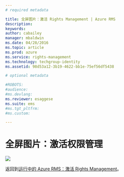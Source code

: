 ```yaml
---
# required metadata

title: 全屏图片：激活 Rights Management | Azure RMS
description:
keywords:
author: cabailey
manager: mbaldwin
ms.date: 04/28/2016
ms.topic: article
ms.prod: azure
ms.service: rights-management
ms.technology: techgroup-identity
ms.assetid: 98d53a12-3b19-4622-bb1e-75ef56df5438

# optional metadata

#ROBOTS:
#audience:
#ms.devlang:
ms.reviewer: esaggese
ms.suite: ems
#ms.tgt_pltfrm:
#ms.custom:

---
```


# 全屏图片：激活权限管理
![](./media/AzRMS_StoryboardActivate.png)

返回到[运行中的 Azure RMS：激活 Rights Management](http://technet.microsoft.com/library/jj585026.aspx)。



<!--HONumber=Apr16_HO3-->


